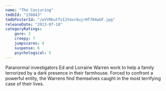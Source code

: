 ```yaml
---
name: "The Conjuring"
tmdbId: "138843"
tmdbPosterId: "/wVYREutTvI2tmxr6ujrHT704wGF.jpg"
releaseDate: "2013-07-18"
categoryRatings:
    gore: 3
    creepy: 7
    jumpscares: 4
    suspense: 6
    psychological: 5
---
```

Paranormal investigators Ed and Lorraine Warren work to help a family terrorized by a dark presence in their farmhouse. Forced to confront a powerful entity, the Warrens find themselves caught in the most terrifying case of their lives.
